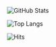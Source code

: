 ![GitHub Stats](https://github-readme-stats.vercel.app/api?username=siyual-park&theme=dark)
  
![Top Langs](https://github-readme-stats.vercel.app/api/top-langs/?username=siyual-park&theme=dark&layout=compact&langs_count=10)
  
![Hits](https://hits.seeyoufarm.com/api/count/incr/badge.svg?url=https%3A%2F%2Fgithub.com%2Fsiyual-park%2Fhit-counter&count_bg=%2374AEE7&title_bg=%23555555&icon=&icon_color=%23E7E7E7&title=hits&edge_flat=false)
